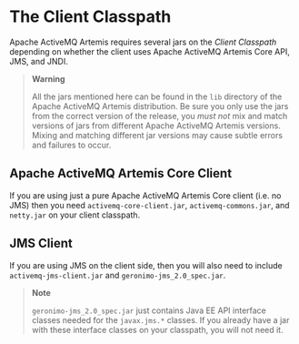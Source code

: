 # The Client Classpath

Apache ActiveMQ Artemis requires several jars on the *Client Classpath* depending on
whether the client uses Apache ActiveMQ Artemis Core API, JMS, and JNDI.

> **Warning**
>
> All the jars mentioned here can be found in the `lib` directory of the
> Apache ActiveMQ Artemis distribution. Be sure you only use the jars from the correct
> version of the release, you *must not* mix and match versions of jars
> from different Apache ActiveMQ Artemis versions. Mixing and matching different jar
> versions may cause subtle errors and failures to occur.

## Apache ActiveMQ Artemis Core Client

If you are using just a pure Apache ActiveMQ Artemis Core client (i.e. no JMS) then you
need `activemq-core-client.jar`, `activemq-commons.jar`, and `netty.jar`
on your client classpath.

## JMS Client

If you are using JMS on the client side, then you will also need to
include `activemq-jms-client.jar` and `geronimo-jms_2.0_spec.jar`.

> **Note**
>
> `geronimo-jms_2.0_spec.jar` just contains Java EE API interface classes needed
> for the `javax.jms.*` classes. If you already have a jar with these
> interface classes on your classpath, you will not need it.
